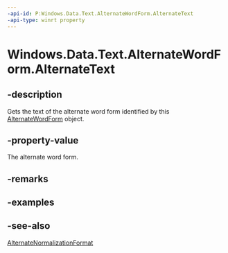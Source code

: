 ----api-id: P:Windows.Data.Text.AlternateWordForm.AlternateText
-api-type: winrt property
---<!-- Property syntaxpublic string AlternateText { get; }--># Windows.Data.Text.AlternateWordForm.AlternateText## -descriptionGets the text of the alternate word form identified by this [AlternateWordForm](alternatewordform.md) object.## -property-valueThe alternate word form.## -remarks## -examples## -see-also[AlternateNormalizationFormat](alternatenormalizationformat.md)